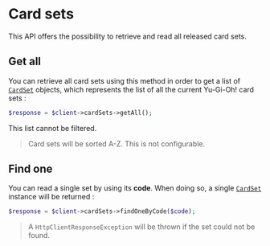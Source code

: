 # Card sets

This API offers the possibility to retrieve and read all released card sets.

## Get all

You can retrieve all card sets using this method in order to get a list of
[`CardSet`](./../resources/card_set.md) objects, which represents the list of all the
current Yu-Gi-Oh! card sets :

```php
$response = $client->cardSets->getAll();
```

This list cannot be filtered.

> Card sets will be sorted A-Z. This is not configurable.

## Find one

You can read a single set by using its **code**. When doing so, a single [`CardSet`](./../resources/card_set.md)
instance will be returned :

```php
$response = $client->cardSets->findOneByCode($code);
```

> A `HttpClientResponseException` will be thrown if the set could not be found.